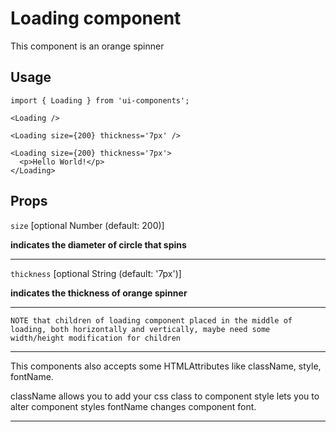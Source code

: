 # Loading component

This component is an orange spinner

## Usage

```TSX
import { Loading } from 'ui-components';

<Loading />

<Loading size={200} thickness='7px' />

<Loading size={200} thickness='7px'>
  <p>Hello World!</p>
</Loading>

```

## Props

`size` [optional Number (default: 200)]

**indicates the diameter of circle that spins**

---

`thickness` [optional String (default: '7px')]

**indicates the thickness of orange spinner**

---

`NOTE that children of loading component placed in the middle of loading, both horizontally and vertically, maybe need some width/height modification for children`

---

This components also accepts some HTMLAttributes like className, style, fontName.

className allows you to add your css class to component
style lets you to alter component styles
fontName changes component font.

---
